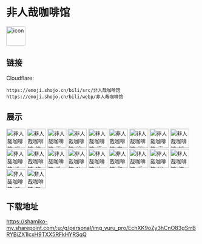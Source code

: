# 非人哉咖啡馆
<img src="https://emoji.shojo.cn/bili/src/非人哉咖啡馆/icon.png" width="50" height="50" alt="icon">

## 链接
Cloudflare:
```
https://emoji.shojo.cn/bili/src/非人哉咖啡馆
https://emoji.shojo.cn/bili/webp/非人哉咖啡馆
```
## 展示
<img src="https://emoji.shojo.cn/bili/src/非人哉咖啡馆/非人哉咖啡馆-嘚瑟.png" width="50" height="50" alt="非人哉咖啡馆-嘚瑟">
<img src="https://emoji.shojo.cn/bili/src/非人哉咖啡馆/非人哉咖啡馆-惊吓.png" width="50" height="50" alt="非人哉咖啡馆-惊吓">
<img src="https://emoji.shojo.cn/bili/src/非人哉咖啡馆/非人哉咖啡馆-无聊.png" width="50" height="50" alt="非人哉咖啡馆-无聊">
<img src="https://emoji.shojo.cn/bili/src/非人哉咖啡馆/非人哉咖啡馆-跪.png" width="50" height="50" alt="非人哉咖啡馆-跪">
<img src="https://emoji.shojo.cn/bili/src/非人哉咖啡馆/非人哉咖啡馆-膜拜.png" width="50" height="50" alt="非人哉咖啡馆-膜拜">
<img src="https://emoji.shojo.cn/bili/src/非人哉咖啡馆/非人哉咖啡馆-来了.png" width="50" height="50" alt="非人哉咖啡馆-来了">
<img src="https://emoji.shojo.cn/bili/src/非人哉咖啡馆/非人哉咖啡馆-哭.png" width="50" height="50" alt="非人哉咖啡馆-哭">
<img src="https://emoji.shojo.cn/bili/src/非人哉咖啡馆/非人哉咖啡馆-真棒.png" width="50" height="50" alt="非人哉咖啡馆-真棒">
<img src="https://emoji.shojo.cn/bili/src/非人哉咖啡馆/非人哉咖啡馆-躺.png" width="50" height="50" alt="非人哉咖啡馆-躺">
<img src="https://emoji.shojo.cn/bili/src/非人哉咖啡馆/非人哉咖啡馆-洗澡.png" width="50" height="50" alt="非人哉咖啡馆-洗澡">
<img src="https://emoji.shojo.cn/bili/src/非人哉咖啡馆/非人哉咖啡馆-吃饭.png" width="50" height="50" alt="非人哉咖啡馆-吃饭">
<img src="https://emoji.shojo.cn/bili/src/非人哉咖啡馆/非人哉咖啡馆-爱你.png" width="50" height="50" alt="非人哉咖啡馆-爱你">
<img src="https://emoji.shojo.cn/bili/src/非人哉咖啡馆/非人哉咖啡馆-吐.png" width="50" height="50" alt="非人哉咖啡馆-吐">
<img src="https://emoji.shojo.cn/bili/src/非人哉咖啡馆/非人哉咖啡馆-比心.png" width="50" height="50" alt="非人哉咖啡馆-比心">
<img src="https://emoji.shojo.cn/bili/src/非人哉咖啡馆/非人哉咖啡馆-抱.png" width="50" height="50" alt="非人哉咖啡馆-抱">
<img src="https://emoji.shojo.cn/bili/src/非人哉咖啡馆/非人哉咖啡馆-看看.png" width="50" height="50" alt="非人哉咖啡馆-看看">
<img src="https://emoji.shojo.cn/bili/src/非人哉咖啡馆/非人哉咖啡馆-困.png" width="50" height="50" alt="非人哉咖啡馆-困">
<img src="https://emoji.shojo.cn/bili/src/非人哉咖啡馆/非人哉咖啡馆-惊.png" width="50" height="50" alt="非人哉咖啡馆-惊">
<img src="https://emoji.shojo.cn/bili/src/非人哉咖啡馆/非人哉咖啡馆-开心.png" width="50" height="50" alt="非人哉咖啡馆-开心">
<img src="https://emoji.shojo.cn/bili/src/非人哉咖啡馆/非人哉咖啡馆-怒.png" width="50" height="50" alt="非人哉咖啡馆-怒">

## 下载地址

https://shamiko-my.sharepoint.com/:u:/g/personal/img_yuru_pro/EchXK9oZy3hCnO83gSrrBRYBiZX1IcxH9TXX5RFkHYRSqQ